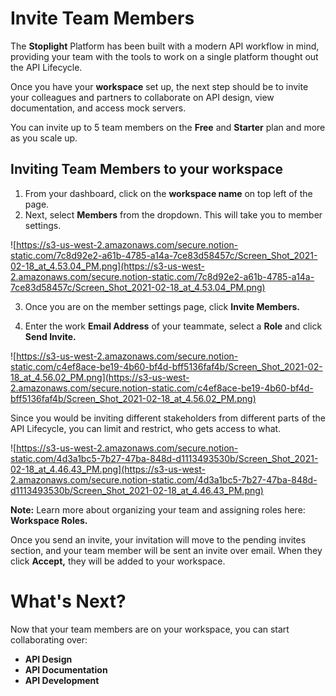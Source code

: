 # **Invite Team Members**

The **Stoplight** Platform has been built with a modern API workflow in mind, providing your team with the tools to work on a single platform thought out the API Lifecycle. 

Once you have your **workspace** set up, the next step should be to invite your colleagues and partners to collaborate on API design, view documentation, and access mock servers.

You can invite up to 5 team members on the **Free** and **Starter** plan and more as you scale up. 

## Inviting Team Members to your workspace

1. From your dashboard, click on the **workspace name** on top left of the page. 
2. Next, select **Members** from the dropdown. This will take you to member settings. 

![https://s3-us-west-2.amazonaws.com/secure.notion-static.com/7c8d92e2-a61b-4785-a14a-7ce83d58457c/Screen_Shot_2021-02-18_at_4.53.04_PM.png](https://s3-us-west-2.amazonaws.com/secure.notion-static.com/7c8d92e2-a61b-4785-a14a-7ce83d58457c/Screen_Shot_2021-02-18_at_4.53.04_PM.png)

3. Once you are on the member settings page, click **Invite Members.** 

4.  Enter the work **Email Address** of your teammate, select a **Role** and click **Send Invite.** 

![https://s3-us-west-2.amazonaws.com/secure.notion-static.com/c4ef8ace-be19-4b60-bf4d-bff5136faf4b/Screen_Shot_2021-02-18_at_4.56.02_PM.png](https://s3-us-west-2.amazonaws.com/secure.notion-static.com/c4ef8ace-be19-4b60-bf4d-bff5136faf4b/Screen_Shot_2021-02-18_at_4.56.02_PM.png)

Since you would be inviting different stakeholders from different parts of the API Lifecycle, you can limit and restrict, who gets access to what. 

![https://s3-us-west-2.amazonaws.com/secure.notion-static.com/4d3a1bc5-7b27-47ba-848d-d1113493530b/Screen_Shot_2021-02-18_at_4.46.43_PM.png](https://s3-us-west-2.amazonaws.com/secure.notion-static.com/4d3a1bc5-7b27-47ba-848d-d1113493530b/Screen_Shot_2021-02-18_at_4.46.43_PM.png)

**Note:**  Learn more about organizing your team and assigning roles here: **Workspace Roles.** 

Once you send an invite, your invitation will move to the pending invites section, and your team member will be sent an invite over email. When they click **Accept,** they will be added to your workspace. 

# What's Next?

Now that your team members are on your workspace, you can start collaborating over: 

- **API Design**
- **API Documentation**
- **API Development**